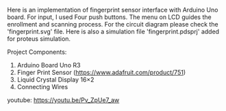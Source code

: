 Here is an implementation of fingerprint sensor interface with Arduino Uno board. For input, I used Four push buttons. The menu on LCD guides the enrollment and scanning process. For the circuit diagram please check the 'fingerprint.svg' file. Here is also a simulation file 'fingerprint.pdsprj' added for proteus simulation.

Project Components:

1. Arduino Board Uno R3
2. Finger Print Sensor (https://www.adafruit.com/product/751)
3. Liquid Crystal Display 16×2
4. Connecting Wires

youtube: https://youtu.be/Pv_ZpUe7_aw
